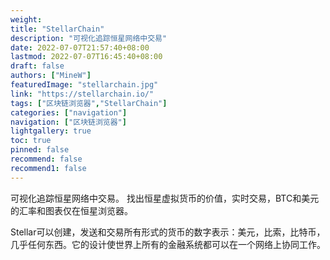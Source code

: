 ```yaml
---
weight: 
title: "StellarChain"
description: "可视化追踪恒星网络中交易"
date: 2022-07-07T21:57:40+08:00
lastmod: 2022-07-07T16:45:40+08:00
draft: false
authors: ["MineW"]
featuredImage: "stellarchain.jpg"
link: "https://stellarchain.io/"
tags: ["区块链浏览器","StellarChain"]
categories: ["navigation"]
navigation: ["区块链浏览器"]
lightgallery: true
toc: true
pinned: false
recommend: false
recommend1: false
---
```


可视化追踪恒星网络中交易。
找出恒星虚拟货币的价值，实时交易，BTC和美元的汇率和图表仅在恒星浏览器。‎

Stellar可以创建，发送和交易所有形式的货币的数字表示：美元，比索，比特币，几乎任何东西。它的设计使世界上所有的金融系统都可以在一个网络上协同工作。